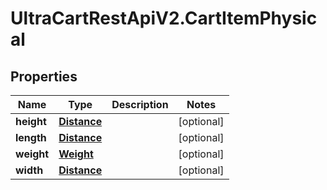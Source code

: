 # UltraCartRestApiV2.CartItemPhysical

## Properties

Name | Type | Description | Notes
------------ | ------------- | ------------- | -------------
**height** | [**Distance**](Distance.md) |  | [optional] 
**length** | [**Distance**](Distance.md) |  | [optional] 
**weight** | [**Weight**](Weight.md) |  | [optional] 
**width** | [**Distance**](Distance.md) |  | [optional] 


